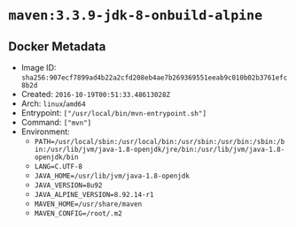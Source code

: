 # `maven:3.3.9-jdk-8-onbuild-alpine`

## Docker Metadata

- Image ID: `sha256:907ecf7899ad4b22a2cfd208eb4ae7b269369551eeab9c010b02b3761efc8b2d`
- Created: `2016-10-19T00:51:33.48613028Z`
- Arch: `linux`/`amd64`
- Entrypoint: `["/usr/local/bin/mvn-entrypoint.sh"]`
- Command: `["mvn"]`
- Environment:
  - `PATH=/usr/local/sbin:/usr/local/bin:/usr/sbin:/usr/bin:/sbin:/bin:/usr/lib/jvm/java-1.8-openjdk/jre/bin:/usr/lib/jvm/java-1.8-openjdk/bin`
  - `LANG=C.UTF-8`
  - `JAVA_HOME=/usr/lib/jvm/java-1.8-openjdk`
  - `JAVA_VERSION=8u92`
  - `JAVA_ALPINE_VERSION=8.92.14-r1`
  - `MAVEN_HOME=/usr/share/maven`
  - `MAVEN_CONFIG=/root/.m2`
